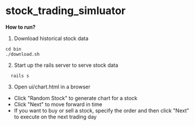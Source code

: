 # stock_trading_simluator

**How to run?**

1) Download historical stock data
```
cd bin
./download.sh
```
2) Start up the rails server to serve stock data
```
  rails s
```
3) Open ui/chart.html in a browser
- Click "Random Stock" to generate chart for a stock
- Click "Next" to move forward in time
- If you want to buy or sell a stock, specify the order and then click "Next" to execute on the next trading day